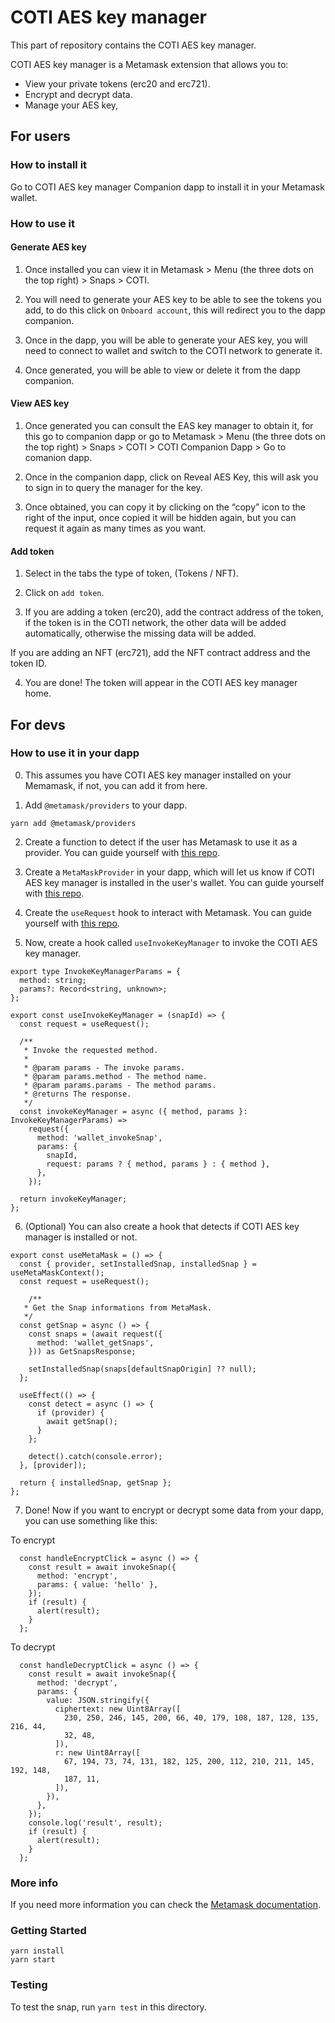 # COTI AES key manager

This part of repository contains the COTI AES key manager.

COTI AES key manager is a Metamask extension that allows you to:
- View your private tokens (erc20 and erc721).
- Encrypt and decrypt data.
- Manage your AES key,



## For users

### How to install it

Go to COTI AES key manager Companion dapp to install it in your Metamask wallet.

### How to use it

#### Generate AES key

1. Once installed you can view it in Metamask > Menu (the three dots on the top right) > Snaps > COTI.

2. You will need to generate your AES key to be able to see the tokens you add, to do this click on `Onboard account`, this will redirect you to the dapp companion.

3. Once in the dapp, you will be able to generate your AES key, you will need to connect to wallet and switch to the COTI network to generate it.

4. Once generated, you will be able to view or delete it from the dapp companion.

#### View AES key

1. Once generated you can consult the EAS key manager to obtain it, for this go to companion dapp or go to Metamask > Menu (the three dots on the top right) > Snaps > COTI > COTI Companion Dapp > Go to comanion dapp.

2. Once in the companion dapp, click on Reveal AES Key, this will ask you to sign in to query the manager for the key.

3. Once obtained, you can copy it by clicking on the “copy” icon to the right of the input, once copied it will be hidden again, but you can request it again as many times as you want. 

#### Add token

1. Select in the tabs the type of token, (Tokens / NFT).

2. Click on `add token`.

3. If you are adding a token (erc20), add the contract address of the token, if the token is in the COTI network, the other data will be added automatically, otherwise the missing data will be added.

  If you are adding an NFT (erc721), add the NFT contract address and the token ID.

4. You are done! The token will appear in the COTI AES key manager home.



## For devs

### How to use it in your dapp

0. This assumes you have COTI AES key manager installed on your Memamask, if not, you can add it from here.

1. Add `@metamask/providers` to your dapp.

```shell
yarn add @metamask/providers
```

2. Create a function to detect if the user has Metamask to use it as a provider. You can guide yourself with [this repo](https://github.com/MetaMask/template-snap-monorepo/blob/main/packages/site/src/utils/metamask.ts).

3. Create a `MetaMaskProvider` in your dapp, which will let us know if COTI AES key manager is installed in the user's wallet. You can guide yourself with [this repo](https://github.com/MetaMask/template-snap-monorepo/blob/main/packages/site/src/hooks/MetamaskContext.tsx).

4. Create the `useRequest` hook to interact with Metamask. You can guide yourself with [this repo](https://github.com/MetaMask/template-snap-monorepo/blob/main/packages/site/src/hooks/useRequest.ts).

5. Now, create a hook called `useInvokeKeyManager` to invoke the COTI AES key manager.

```
export type InvokeKeyManagerParams = {
  method: string;
  params?: Record<string, unknown>;
};

export const useInvokeKeyManager = (snapId) => {
  const request = useRequest();

  /**
   * Invoke the requested method.
   *
   * @param params - The invoke params.
   * @param params.method - The method name.
   * @param params.params - The method params.
   * @returns The response.
   */
  const invokeKeyManager = async ({ method, params }: InvokeKeyManagerParams) =>
    request({
      method: 'wallet_invokeSnap',
      params: {
        snapId,
        request: params ? { method, params } : { method },
      },
    });

  return invokeKeyManager;
};
```

6. (Optional) You can also create a hook that detects if COTI AES key manager is installed or not.

```
export const useMetaMask = () => {
  const { provider, setInstalledSnap, installedSnap } = useMetaMaskContext();
  const request = useRequest();

    /**
   * Get the Snap informations from MetaMask.
   */
  const getSnap = async () => {
    const snaps = (await request({
      method: 'wallet_getSnaps',
    })) as GetSnapsResponse;

    setInstalledSnap(snaps[defaultSnapOrigin] ?? null);
  };

  useEffect(() => {
    const detect = async () => {
      if (provider) {
        await getSnap();
      }
    };

    detect().catch(console.error);
  }, [provider]);

  return { installedSnap, getSnap };
};
```

7. Done! Now if you want to encrypt or decrypt some data from your dapp, you can use something like this:

To encrypt
```
  const handleEncryptClick = async () => {
    const result = await invokeSnap({
      method: 'encrypt',
      params: { value: 'hello' },
    });
    if (result) {
      alert(result);
    }
  };
```

To decrypt
```
  const handleDecryptClick = async () => {
    const result = await invokeSnap({
      method: 'decrypt',
      params: {
        value: JSON.stringify({
          ciphertext: new Uint8Array([
            230, 250, 246, 145, 200, 66, 40, 179, 108, 187, 128, 135, 216, 44,
            32, 48,
          ]),
          r: new Uint8Array([
            67, 194, 73, 74, 131, 182, 125, 200, 112, 210, 211, 145, 192, 148,
            187, 11,
          ]),
        }),
      },
    });
    console.log('result', result);
    if (result) {
      alert(result);
    }
  };
```

### More info

If you need more information you can check the [Metamask documentation](https://docs.metamask.io/snaps/).

### Getting Started

```shell
yarn install
yarn start
```

### Testing

To test the snap, run `yarn test` in this directory.
